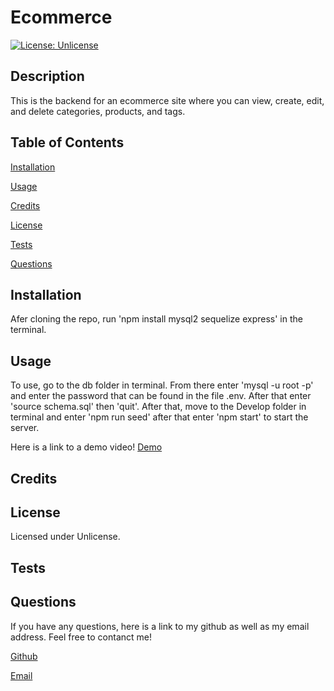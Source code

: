
# Ecommerce
[![License: Unlicense](https://img.shields.io/badge/license-Unlicense-blue.svg)](http://unlicense.org/)
## Description
This is the backend for an ecommerce site where you can view, create, edit, and delete categories, products, and tags.
## Table of Contents
[Installation](#installation)

[Usage](#usage)

[Credits](#credits)

[License](#license)

[Tests](#tests)

[Questions](#questions)

## Installation
Afer cloning the repo, run 'npm install mysql2 sequelize express' in the terminal. 
## Usage
To use, go to the db folder in terminal. From there enter 'mysql -u root -p' and enter the password that can be found in the file .env. After that enter 'source schema.sql' then 'quit'. After that, move to the Develop folder in terminal and enter 'npm run seed' after that enter 'npm start' to start the server.

Here is a link to a demo video! [Demo](https://youtu.be/DfrV4RvUZmY)
## Credits

## License
Licensed under Unlicense.
## Tests

## Questions
If you have any questions, here is a link to my github as well as my email address. Feel free to contanct me!

[Github](github.com/andysanchez726 "My Github")

[Email](andysanchez726@gmail.com "My Email")
  